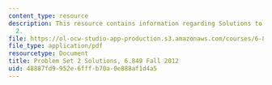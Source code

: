 ```yaml
---
content_type: resource
description: This resource contains information regarding Solutions to Problem Set
  2.
file: https://ol-ocw-studio-app-production.s3.amazonaws.com/courses/6-849-geometric-folding-algorithms-linkages-origami-polyhedra-fall-2012/48887fd9952e6fffb70a0e888af1d4a5_MIT6_849F12_ps2_sol.pdf
file_type: application/pdf
resourcetype: Document
title: Problem Set 2 Solutions, 6.849 Fall 2012
uid: 48887fd9-952e-6fff-b70a-0e888af1d4a5
---
```

